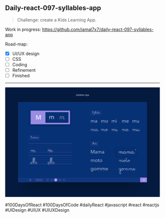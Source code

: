 ## Daily-react-097-syllables-app

> Challenge: create a Kids Learning App.

Work in progress: https://github.com/jamal7x7/daily-react-097-syllables-app

Road-map:

- [x] UI/UX design
- [ ] CSS
- [ ] Coding
- [ ] Refinement
- [ ] Finished

---

![Alt text](src/images/daily-react-097-syllables-app.png?raw=true "App UI")



#100DaysOfReact #100DaysOfCode #dailyReact #javascript #react #reactjs #UIDesign #UIUX #UIUXDesign

